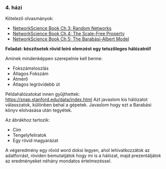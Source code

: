 ### 4. házi

Kötelező olvasmányok:
- [NetworkScience Book Ch 3: Random Networks](http://networksciencebook.com/chapter/3)
- [NetworkScience Book Ch 4: The Scale-Free Property](http://networksciencebook.com/chapter/4)
- [NetworkScience Book Ch 5: The Barabási-Albert Model](http://networksciencebook.com/chapter/5)

**Feladat: készítsetek rövid leíró elemzést egy tetszőleges hálózatról!**

Aminek mindenképpen szerepelnie kell benne:
- Fokszámeloszlás
- Átlagos Fokszám
- Átmérő
- Átlagos legrövidebb út

Példahálózatokat innen gyűjthettek: https://snap.stanford.edu/data/index.html
Azt javaslom kis hálózatot válasszatok, különben behal a gépetek. Javaslom hogy ezt a Barabási könyv elolvasása után tegyétek.

Az ábrákhoz tartozik:
- Cím
- Tengelyfeliratok
- Egy rövid magyarázat

A végeredmény egy rövid word doksi legyen, ahol lehivatkozzátok az adatforrást, röviden bemutatjátok hogy mi is a hálózat, majd prezentáljátok az eredményeket néhány mondatos értelmezéssel.
